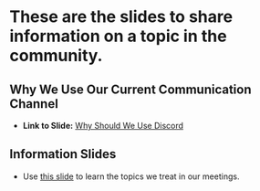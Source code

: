 # These are the slides to share information on a topic in the community.

## Why We Use Our Current Communication Channel

* **Link to Slide:** [Why Should We Use Discord](https://docs.google.com/presentation/d/1pF52QFwcLH_lPpNIC4mOD9QOR3HiHXgu/edit?usp=sharing&ouid=112803114400096021257&rtpof=true&sd=true)

## Information Slides

* Use [this slide](https://docs.google.com/presentation/d/1dHJniu-mmVRymu4X63MOiI1h5Q3dJWo8maBjUTaYEC0/edit?usp=sharing) to learn the topics we treat in our meetings.

